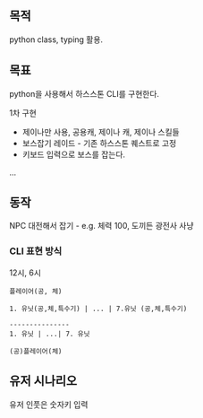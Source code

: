 ## 목적

python class, typing 활용.

## 목표

python을 사용해서 하스스톤 CLI를 구현한다.

1차 구현

- 제이나만 사용, 공용캐, 제이나 캐, 제이나 스킬들
- 보스잡기 레이드 - 기존 하스스톤 퀘스트로 고정
- 키보드 입력으로 보스를 잡는다.

...

## 동작

NPC 대전해서 잡기 - e.g. 체력 100, 도끼든 광전사 사냥

### CLI 표현 방식

12시, 6시

```
플레이어(공, 체)

1. 유닛(공,체,특수기) | ... | 7.유닛 (공,체,특수기)

---------------
1. 유닛 | ...| 7. 유닛

(공)플레이어(체)
```

## 유저 시나리오

유저 인풋은 숫자키 입력